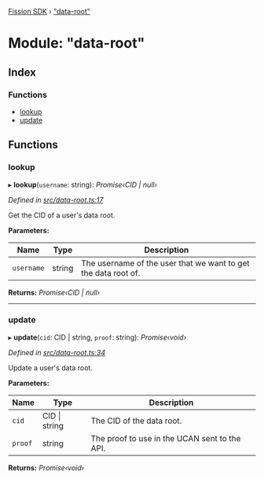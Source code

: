 [Fission SDK](../README.md) › ["data-root"](_data_root_.md)

# Module: "data-root"

## Index

### Functions

* [lookup](_data_root_.md#lookup)
* [update](_data_root_.md#update)

## Functions

###  lookup

▸ **lookup**(`username`: string): *Promise‹CID | null›*

*Defined in [src/data-root.ts:17](https://github.com/fission-suite/webnative/blob/d222548/src/data-root.ts#L17)*

Get the CID of a user's data root.

**Parameters:**

Name | Type | Description |
------ | ------ | ------ |
`username` | string | The username of the user that we want to get the data root of.  |

**Returns:** *Promise‹CID | null›*

___

###  update

▸ **update**(`cid`: CID | string, `proof`: string): *Promise‹void›*

*Defined in [src/data-root.ts:34](https://github.com/fission-suite/webnative/blob/d222548/src/data-root.ts#L34)*

Update a user's data root.

**Parameters:**

Name | Type | Description |
------ | ------ | ------ |
`cid` | CID &#124; string | The CID of the data root. |
`proof` | string | The proof to use in the UCAN sent to the API.  |

**Returns:** *Promise‹void›*
